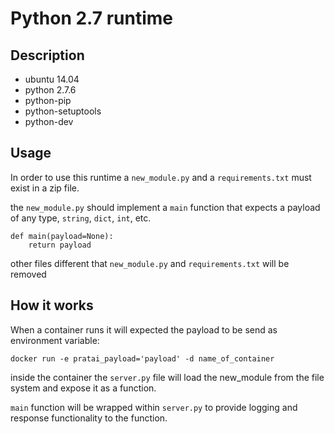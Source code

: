 # Python 2.7 runtime

## Description
 * ubuntu 14.04
 * python 2.7.6
 * python-pip
 * python-setuptools
 * python-dev

## Usage

In order to use this runtime a `new_module.py` and a `requirements.txt` must exist in a zip file.

the `new_module.py` should implement a `main` function that expects a payload of any type, `string`, `dict`, `int`, etc.

    def main(payload=None):
        return payload

other files different that `new_module.py` and `requirements.txt` will be removed

## How it works

When a container runs it will expected the payload to be send as environment variable:

    docker run -e pratai_payload='payload' -d name_of_container

inside the container the `server.py` file will load the new_module from the file system and expose it as a function.

`main` function will be wrapped within `server.py` to provide logging and response functionality to the function.
